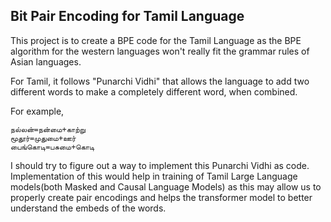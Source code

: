 ## Bit Pair Encoding for Tamil Language
This project is to create a BPE code for the Tamil Language as the BPE algorithm for the western languages won't really fit the grammar rules of Asian languages.

For Tamil, it follows "Punarchi Vidhi" that allows the language to add two different words to make a completely different word, when combined.

For example, 

    நல்லன்=நன்மை+காற்று
    மூதூர்=முதுமை+ஊர்
    பைங்கொடி=பசுமை+கொடி

I should try to figure out a way to implement this Punarchi Vidhi as code. Implementation of this would help in training of Tamil Large Language models(both Masked and Causal Language Models) 
as this may allow us to properly create pair encodings and helps the transformer model to better understand the embeds of the words.
